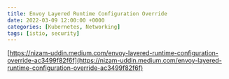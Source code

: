 ```yaml
---
title: Envoy Layered Runtime Configuration Override
date: 2022-03-09 12:00:00 +0000
categories: [Kubernetes, Networking]
tags: [istio, security]
---
```


[https://nizam-uddin.medium.com/envoy-layered-runtime-configuration-override-ac3499f82f6f](https://nizam-uddin.medium.com/envoy-layered-runtime-configuration-override-ac3499f82f6f)

